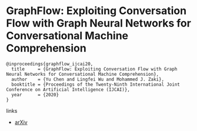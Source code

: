 # GraphFlow: Exploiting Conversation Flow with Graph Neural Networks for Conversational Machine Comprehension

```
@inproceedings{graphflow_ijcai20,
  title     = {GraphFlow: Exploiting Conversation Flow with Graph Neural Networks for Conversational Machine Comprehension},
  author    = {Yu Chen and Lingfei Wu and Mohammed J. Zaki},
  booktitle = {Proceedings of the Twenty-Ninth International Joint Conference on Artificial Intelligence (IJCAI)},
  year      = {2020}
}
```

links
- [arXiv](https://arxiv.org/abs/1908.00059)
